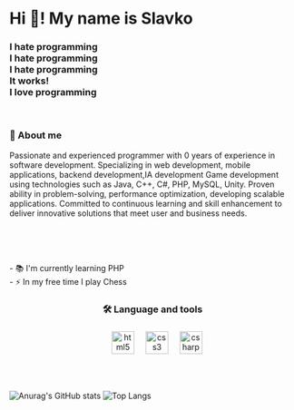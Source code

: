 <h1 align="left">Hi 👋!  My name is Slavko </h1>

###
<h3 align="left">
I hate programming<br>
I hate programming<br>
I hate programming<br>
It works!<br>
I love programming<br>
</h3>

<br>
<h3 align="left">🐒 About me</h3>
<p align="left">Passionate and experienced programmer with 0 years of experience in software development. Specializing in web development, mobile applications, backend development,IA development Game development using technologies such as Java, C++, C#, PHP, MySQL, Unity. Proven ability in problem-solving, performance optimization, developing scalable applications. Committed to continuous learning and skill enhancement to deliver innovative solutions that meet user and business needs.</p>
<br>
<p align="left"><br><br>- 📚 I'm currently learning PHP<br>- ⚡ In my free time I play Chess</p>

###

<h3 align="center">🛠 Language and tools</h3>

### 

<div align="center">
   <img width="12" />
  <img src="https://cdn.jsdelivr.net/gh/devicons/devicon/icons/html5/html5-original.svg" height="40" alt="html5 logo"  />
  <img width="12" />
  <img src="https://cdn.jsdelivr.net/gh/devicons/devicon/icons/css3/css3-original.svg" height="40" alt="css3 logo"  />
  <img width="12" />
  <img src="https://cdn.jsdelivr.net/gh/devicons/devicon/icons/csharp/csharp-original.svg" height="40" alt="csharp logo"  />
  
  
</div>




###

<br clear="both">

###

![Anurag's GitHub stats](https://github-readme-stats.vercel.app/api?username=slavko444&show_icons=true&)
![Top Langs](https://github-readme-stats.vercel.app/api/top-langs/?username=slavko444&langs_count=8&)
















<!--
**slavko444/slavko444** is a ✨ _special_ ✨ repository because its `README.md` (this file) appears on your GitHub profile.

Here are some ideas to get you started:

- 🔭 I’m currently working on ...
- 🌱 I’m currently learning ...
- 👯 I’m looking to collaborate on ...
- 🤔 I’m looking for help with ...
- 💬 Ask me about ...
- 📫 How to reach me: ...
- 😄 Pronouns: ...
- ⚡ Fun fact: ...
-->
